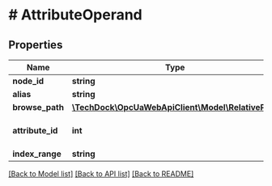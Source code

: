 # # AttributeOperand

## Properties

Name | Type | Description | Notes
------------ | ------------- | ------------- | -------------
**node_id** | **string** |  | [optional]
**alias** | **string** |  | [optional]
**browse_path** | [**\TechDock\OpcUaWebApiClient\Model\RelativePath**](RelativePath.md) |  | [optional]
**attribute_id** | **int** |  | [optional] [default to 0]
**index_range** | **string** |  | [optional]

[[Back to Model list]](../../README.md#models) [[Back to API list]](../../README.md#endpoints) [[Back to README]](../../README.md)
